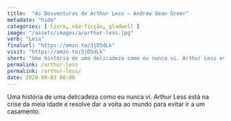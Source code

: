 ```yaml
---
title:  "As Desventuras de Arthur Less — Andrew Sean Greer"
metadate: "hide"
categories: [ livro, não-ficção, gladwell ]
image: "/assets/images/a/arthur-less.jpg"
verb: "Leia"
finalurl: "https://amzn.to/3jD5dLk"
visit: "https://amzn.to/3jD5dLk"
short: "Uma história de uma delicadeza como eu nunca vi. Arthur Less está na crise da meia idade e resolve dar a volta ao mundo para evitar ir a um casamento."
permalink: /arthur-less
permalink: /arthur-less/
date: 2020-09-03 00:00
---
```

Uma história de uma delicadeza como eu nunca vi. Arthur Less está na crise da meia idade e resolve dar a volta ao mundo para evitar ir a um casamento.